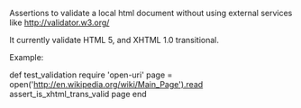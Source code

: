 Assertions to validate a local html document without using external services like http://validator.w3.org/

It currently validate HTML 5, and XHTML 1.0 transitional.

Example:

def test_validation
    require 'open-uri'
    page = open('http://en.wikipedia.org/wiki/Main_Page').read
    assert_is_xhtml_trans_valid page
end

